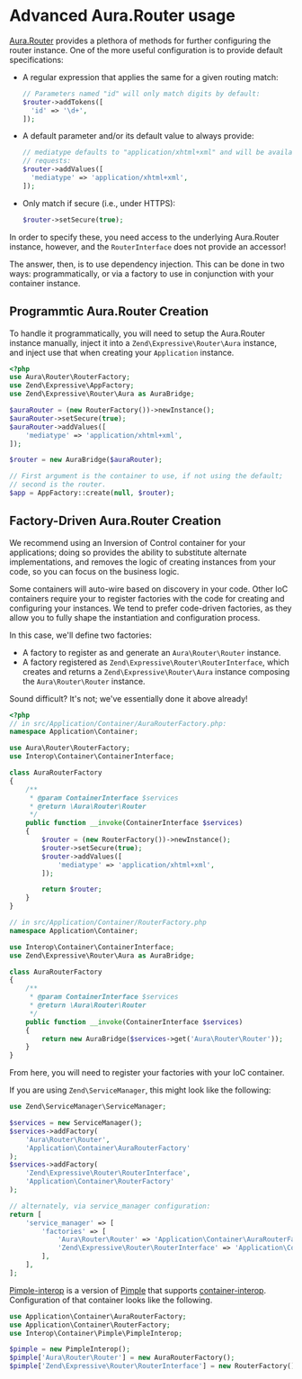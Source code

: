 # Advanced Aura.Router usage

[Aura.Router](https://github.com/auraphp/Aura.Router) provides a plethora of
methods for further configuring the router instance. One of the more useful
configuration is to provide default specifications:

- A regular expression that applies the same for a given routing match:

  ```php
  // Parameters named "id" will only match digits by default:
  $router->addTokens([
    'id' => '\d+',
  ]);
  ```

- A default parameter and/or its default value to always provide:

  ```php
  // mediatype defaults to "application/xhtml+xml" and will be available in all
  // requests:
  $router->addValues([
    'mediatype' => 'application/xhtml+xml',
  ]);
  ```

- Only match if secure (i.e., under HTTPS):

  ```php
  $router->setSecure(true);
  ```

In order to specify these, you need access to the underlying Aura.Router
instance, however, and the `RouterInterface` does not provide an accessor!

The answer, then, is to use dependency injection. This can be done in two ways:
programmatically, or via a factory to use in conjunction with your container
instance.

## Programmtic Aura.Router Creation

To handle it programmatically, you will need to setup the Aura.Router instance
manually, inject it into a `Zend\Expressive\Router\Aura` instance, and inject
use that when creating your `Application` instance.

```php
<?php
use Aura\Router\RouterFactory;
use Zend\Expressive\AppFactory;
use Zend\Expressive\Router\Aura as AuraBridge;

$auraRouter = (new RouterFactory())->newInstance();
$auraRouter->setSecure(true);
$auraRouter->addValues([
    'mediatype' => 'application/xhtml+xml',
]);

$router = new AuraBridge($auraRouter);

// First argument is the container to use, if not using the default;
// second is the router.
$app = AppFactory::create(null, $router);
```

## Factory-Driven Aura.Router Creation

We recommend using an Inversion of Control container for your applications;
doing so provides the ability to substitute alternate implementations, and
removes the logic of creating instances from your code, so you can focus on the
business logic.

Some containers will auto-wire based on discovery in your code. Other IoC
containers require your to register factories with the code for
creating and configuring your instances. We tend to prefer code-driven
factories, as they allow you to fully shape the instantiation and configuration
process.

In this case, we'll define two factories:

- A factory to register as and generate an `Aura\Router\Router` instance.
- A factory registered as `Zend\Expressive\Router\RouterInterface`, which
  creates and returns a `Zend\Expressive\Router\Aura` instance composing the
  `Aura\Router\Router` instance.

Sound difficult? It's not; we've essentially done it above already!

```php
<?php
// in src/Application/Container/AuraRouterFactory.php:
namespace Application\Container;

use Aura\Router\RouterFactory;
use Interop\Container\ContainerInterface;

class AuraRouterFactory
{
    /**
     * @param ContainerInterface $services
     * @return \Aura\Router\Router
     */
    public function __invoke(ContainerInterface $services)
    {
        $router = (new RouterFactory())->newInstance();
        $router->setSecure(true);
        $router->addValues([
            'mediatype' => 'application/xhtml+xml',
        ]);

        return $router;
    }
}

// in src/Application/Container/RouterFactory.php
namespace Application\Container;

use Interop\Container\ContainerInterface;
use Zend\Expressive\Router\Aura as AuraBridge;

class AuraRouterFactory
{
    /**
     * @param ContainerInterface $services
     * @return \Aura\Router\Router
     */
    public function __invoke(ContainerInterface $services)
    {
        return new AuraBridge($services->get('Aura\Router\Router'));
    }
}
```

From here, you will need to register your factories with your IoC container.

If you are using `Zend\ServiceManager`, this might look like the following:

```php
use Zend\ServiceManager\ServiceManager;

$services = new ServiceManager();
$services->addFactory(
    'Aura\Router\Router',
    'Application\Container\AuraRouterFactory'
);
$services->addFactory(
    'Zend\Expressive\Router\RouterInterface',
    'Application\Container\RouterFactory'
);

// alternately, via service_manager configuration:
return [
    'service_manager' => [
        'factories' => [
            'Aura\Router\Router' => 'Application\Container\AuraRouterFactory',
            'Zend\Expressive\Router\RouterInterface' => 'Application\Container\RouterFactory',
        ],
    ],
];
```

[Pimple-interop](https://github.com/moufmouf/pimple-interop) is a version of
[Pimple](http://pimple.sensiolabs.org/) that supports
[container-interop](https://github.com/container-interop/container-interop).
Configuration of that container looks like the following.

```php
use Application\Container\AuraRouterFactory;
use Application\Container\RouterFactory;
use Interop\Container\Pimple\PimpleInterop;

$pimple = new PimpleInterop();
$pimple['Aura\Router\Router'] = new AuraRouterFactory();
$pimple['Zend\Expressive\Router\RouterInterface'] = new RouterFactory();
```
